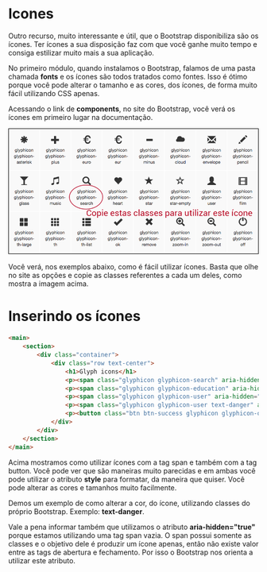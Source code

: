 # Icones

Outro recurso, muito interessante e útil, que o Bootstrap disponibiliza são os ícones. Ter ícones a sua disposição faz com que você ganhe muito tempo e consiga estilizar muito mais a sua aplicação.

No primeiro módulo, quando instalamos o Bootstrap, falamos de uma pasta chamada **fonts** e os ícones são todos tratados como fontes. Isso é ótimo porque você pode alterar o tamanho e as cores, dos ícones, de forma muito fácil utilizando CSS apenas.

Acessando o link de **components**, no site do Bootstrap, você verá os ícones em primeiro lugar na documentação.

![bootstrap_icons](./images/bootstrap_icons.png "bootstrap_icons")

Você verá, nos exemplos abaixo, como é fácil utilizar ícones. Basta que olhe no site as opções e copie as classes referentes a cada um deles, como mostra a imagem acima.

# Inserindo os ícones

```html
<main>
    <section>
        <div class="container">
            <div class="row text-center">
                <h1>Glyph icons</h1>
                <p><span class="glyphicon glyphicon-search" aria-hidden="true"></span></p>
                <p><span class="glyphicon glyphicon-education" aria-hidden="true" style="font-size: 40px;"></span></p>
                <p><span class="glyphicon glyphicon-user" aria-hidden="true" style="font-size: 40px; color: blue;"></span></p>
                <p><span class="glyphicon glyphicon-user text-danger" aria-hidden="true" style="font-size: 40px;"></span></p>
                <p><button class="btn btn-success glyphicon glyphicon-ok " aria-hidden="true" style="font-size: 40px;"></button></p>
            </div>
        </div>
    </section>
</main>
```

Acima mostramos como utilizar ícones com a tag span e também com a tag button. Você pode ver que são maneiras muito parecidas e em ambas você pode utilizar o atributo **style** para formatar, da maneira que quiser. Você pode alterar as cores e tamanhos muito facilmente.

Demos um exemplo de como alterar a cor, do ícone, utilizando classes do próprio Bootstrap. Exemplo: **text-danger**.

Vale a pena informar também que utilizamos o atributo **aria-hidden="true"** porque estamos utilizando uma tag span vazia. O span possui somente as classes e o objetivo dele é produzir um ícone apenas, então não existe valor entre as tags de abertura e fechamento. Por isso o Bootstrap nos orienta a utilizar este atributo.
